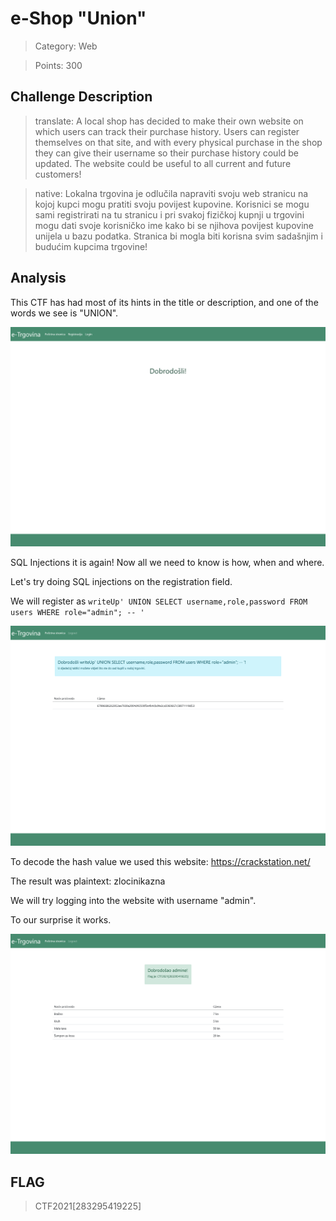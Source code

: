# e-Shop "Union"

> Category: Web

> Points: 300

## Challenge Description

> translate: A local shop has decided to make their own website on which users can track their purchase history. Users can register themselves on that site, and with every physical purchase in the shop they can give their username so their purchase history could be updated. The website could be useful to all current and future customers!

> native: Lokalna trgovina je odlučila napraviti svoju web stranicu na kojoj kupci mogu pratiti svoju povijest kupovine. Korisnici se mogu sami registrirati na tu stranicu i pri svakoj fizičkoj kupnji u trgovini mogu dati svoje korisničko ime kako bi se njihova povijest kupovine unijela u bazu podatka. Stranica bi mogla biti korisna svim sadašnjim i budućim kupcima trgovine!

## Analysis

This CTF has had most of its hints in the title or description, and one of the words we see is "UNION".

![decrypted](website.png)

SQL Injections it is again! Now all we need to know is how, when and where.

Let's try doing SQL injections on the registration field.

We will register as ```writeUp' UNION SELECT username,role,password FROM users WHERE role="admin"; -- '```

![decrypted](password_hash.png)

To decode the hash value we used this website: https://crackstation.net/

The result was plaintext: zlocinikazna

We will try logging into the website with username "admin".

To our surprise it works.

![decrypted](solution.png)

## FLAG

> CTF2021[283295419225]